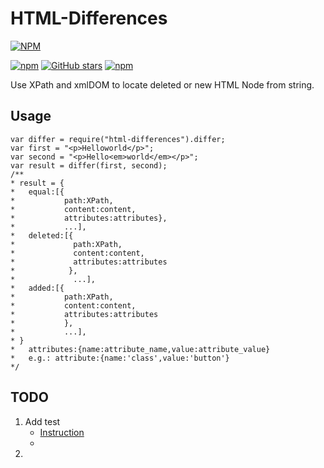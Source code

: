 # HTML-Differences
[![NPM](https://nodei.co/npm/html-differences.png)](https://nodei.co/npm/html-differences/)

[![npm](https://img.shields.io/npm/dw/html-differences.svg)](https://www.npmjs.com/package/html-differences) [![GitHub stars](https://img.shields.io/github/stars/badges/HTML-Differences.svg?style=social&label=Star&style=flat-square)](https://github.com/William-An/HTML-Differences) [![npm](https://img.shields.io/npm/l/html-differences.svg)](https://opensource.org/licenses/MIT)

Use XPath and xmlDOM to locate deleted or new HTML Node from string.


## Usage
    var differ = require("html-differences").differ;
    var first = "<p>Helloworld</p>";
    var second = "<p>Hello<em>world</em></p>";
    var result = differ(first, second);
    /**
    * result = {
    *	equal:[{
    *           path:XPath,
    *           content:content,
    *           attributes:attributes},
    *           ...],
    *	deleted:[{
    *             path:XPath,
    *             content:content,
    *             attributes:attributes
    *            },
    *             ...],
    *	added:[{
    *           path:XPath,
    *           content:content,
    *           attributes:attributes
    *           },
    *           ...],
    * }
    *   attributes:{name:attribute_name,value:attribute_value}
    *   e.g.: attribute:{name:'class',value:'button'}
    */

## TODO
1. Add test
    - [Instruction](https://cnodejs.org/topic/55b9e875f36f579657fc52f3)
    - 
2. 